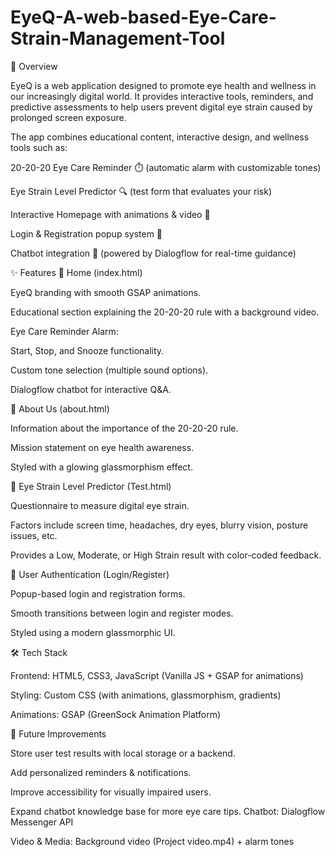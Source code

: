 # EyeQ-A-web-based-Eye-Care-Strain-Management-Tool
📌 Overview

EyeQ is a web application designed to promote eye health and wellness in our increasingly digital world. It provides interactive tools, reminders, and predictive assessments to help users prevent digital eye strain caused by prolonged screen exposure.

The app combines educational content, interactive design, and wellness tools such as:

20-20-20 Eye Care Reminder ⏱️ (automatic alarm with customizable tones)

Eye Strain Level Predictor 🔍 (test form that evaluates your risk)

Interactive Homepage with animations & video 🎥

Login & Registration popup system 🔑

Chatbot integration 🤖 (powered by Dialogflow for real-time guidance)

✨ Features
🔹 Home (index.html)

EyeQ branding with smooth GSAP animations.

Educational section explaining the 20-20-20 rule with a background video.

Eye Care Reminder Alarm:

Start, Stop, and Snooze functionality.

Custom tone selection (multiple sound options).

Dialogflow chatbot for interactive Q&A.

🔹 About Us (about.html)

Information about the importance of the 20-20-20 rule.

Mission statement on eye health awareness.

Styled with a glowing glassmorphism effect.

🔹 Eye Strain Level Predictor (Test.html)

Questionnaire to measure digital eye strain.

Factors include screen time, headaches, dry eyes, blurry vision, posture issues, etc.

Provides a Low, Moderate, or High Strain result with color-coded feedback.

🔹 User Authentication (Login/Register)

Popup-based login and registration forms.

Smooth transitions between login and register modes.

Styled using a modern glassmorphic UI.

🛠️ Tech Stack

Frontend: HTML5, CSS3, JavaScript (Vanilla JS + GSAP for animations)

Styling: Custom CSS (with animations, glassmorphism, gradients)

Animations: GSAP (GreenSock Animation Platform)

🌟 Future Improvements

Store user test results with local storage or a backend.

Add personalized reminders & notifications.

Improve accessibility for visually impaired users.

Expand chatbot knowledge base for more eye care tips.
Chatbot: Dialogflow Messenger API

Video & Media: Background video (Project video.mp4) + alarm tones
